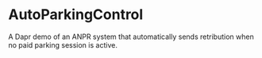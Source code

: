 # AutoParkingControl
A Dapr demo of an ANPR system that automatically sends retribution when no paid parking session is active.
